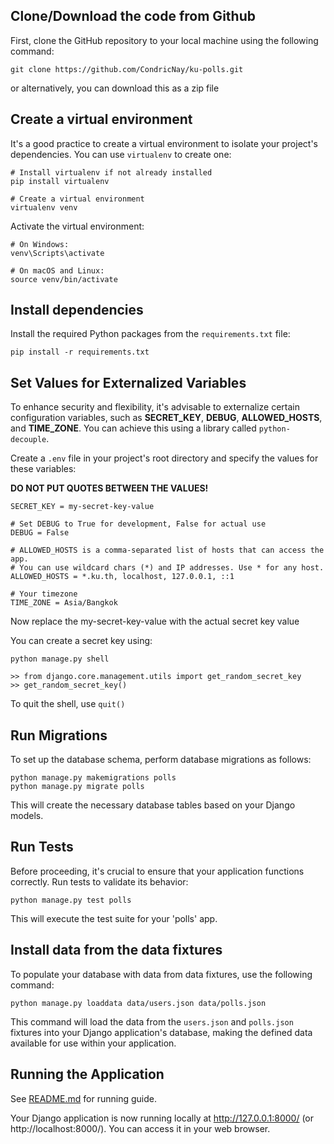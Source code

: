 ## Clone/Download the code from Github
First, clone the GitHub repository to your local machine using the following command:

```
git clone https://github.com/CondricNay/ku-polls.git
```

or alternatively, you can download this as a zip file

## Create a virtual environment

It's a good practice to create a virtual environment to isolate your project's dependencies. You can use `virtualenv` to create one:

```
# Install virtualenv if not already installed
pip install virtualenv

# Create a virtual environment
virtualenv venv
```

Activate the virtual environment:
```
# On Windows:
venv\Scripts\activate

# On macOS and Linux:
source venv/bin/activate
```

## Install dependencies
Install the required Python packages from the `requirements.txt` file:

```
pip install -r requirements.txt
```

## Set Values for Externalized Variables
To enhance security and flexibility, it's advisable to externalize certain configuration variables, such as **SECRET_KEY**, **DEBUG**, **ALLOWED_HOSTS**, and **TIME_ZONE**. You can achieve this using a library called `python-decouple`. 

Create a `.env` file in your project's root directory 
and specify the values for these variables:

**DO NOT PUT QUOTES BETWEEN THE VALUES!**

```
SECRET_KEY = my-secret-key-value

# Set DEBUG to True for development, False for actual use
DEBUG = False

# ALLOWED_HOSTS is a comma-separated list of hosts that can access the app.
# You can use wildcard chars (*) and IP addresses. Use * for any host.
ALLOWED_HOSTS = *.ku.th, localhost, 127.0.0.1, ::1

# Your timezone
TIME_ZONE = Asia/Bangkok
```

Now replace the my-secret-key-value with the actual secret key value

You can create a secret key using:
```
python manage.py shell

>> from django.core.management.utils import get_random_secret_key
>> get_random_secret_key()
```

To quit the shell, use `quit()`

## Run Migrations
To set up the database schema, perform database migrations as follows:
```
python manage.py makemigrations polls
python manage.py migrate polls
```
This will create the necessary database tables based on your Django models.

## Run Tests
Before proceeding, it's crucial to ensure that your application functions correctly. Run tests to validate its behavior:
```
python manage.py test polls
```
This will execute the test suite for your 'polls' app.

## Install data from the data fixtures
To populate your database with data from data fixtures, use the following command:
```
python manage.py loaddata data/users.json data/polls.json
```
This command will load the data from the `users.json` and `polls.json` fixtures into your Django application's database, making the defined data available for use within your application.

## Running the Application
See [README.md](https://github.com/CondricNay/ku-polls/blob/main/README.md) for running guide.

Your Django application is now running locally at http://127.0.0.1:8000/ (or http://localhost:8000/). You can access it in your web browser.
